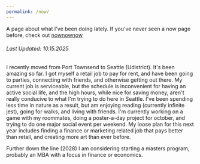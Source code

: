 ```yaml
---
permalink: /now/
---
```


A page about what I've been doing lately. If you've never seen a now page before, check out [nownownow](https://nownownow.com/about)

###### Last Updated: 10.15.2025

I recently moved from Port Townsend to Seattle (Udistrict). It's been amazing so far. I got myself a retail job to pay for rent, and have been going to parties, connecting with friends, and otherwise getting out there.
My current job is serviceable, but the schedule is inconvenient for having an active social life, and the high hours, while nice for saving money, aren't really conducive to what I'm trying to do here in Seattle.
I've been spending less time in nature as a result, but am enjoying reading (currently infinite jest), going for walks, and living with friends. 
I'm currently working on a game with my roommates, doing a poster-a-day project for october, and trying to do one major social event per weekend. 
My loose plan for this next year includes finding a finance or marketing related job that pays better than retail, and creating more art than ever before. 

Further down the line (2028) I am considering starting a masters program, probably an MBA with a focus in finance or economics.

